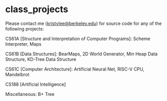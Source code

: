 # class_projects

Please contact me (kristylee@berkeley.edu) for source code for any of the following projects:

CS61A [Structure and Interpretation of Computer Programs]: Scheme Interpreter, Maps

CS61B [Data Structures]: BearMaps, 2D World Generator, Min Heap Data Structure, KD-Tree Data Structure

CS61C [Computer Architecture]: Artificial Neural Net, RISC-V CPU, Mandelbrot

CS188 [Artificial Intelligence]

Miscellaneous: B+ Tree
